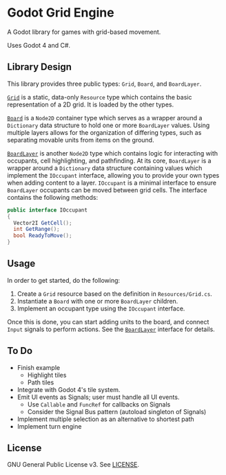 # Godot Grid Engine

A Godot library for games with grid-based movement.

Uses Godot 4 and C#.

## Library Design

This library provides three public types: `Grid`, `Board`, and `BoardLayer`.

[`Grid`](Resources/Grid.cs) is a static, data-only `Resource` type which
contains the basic representation of a 2D grid. It is loaded by the other
types.

[`Board`](Scenes/Board.cs) is a `Node2D` container type which serves as a
wrapper around a `Dictionary` data structure to hold one or more `BoardLayer`
values. Using multiple layers allows for the organization of differing types,
such as separating movable units from items on the ground.

[`BoardLayer`](Scenes/BoardLayer.cs) is another `Node2D` type which contains
logic for interacting with occupants, cell highlighting, and pathfinding. At
its core, `BoardLayer` is a wrapper around a `Dictionary` data structure
containing values which implement the `IOccupant` interface, allowing you to
provide your own types when adding content to a layer. `IOccupant` is a minimal
interface to ensure `BoardLayer` occupants can be moved between grid cells. The
interface contains the following methods:

```cs
public interface IOccupant
{
  Vector2I GetCell();
  int GetRange();
  bool ReadyToMove();
}
```

## Usage

In order to get started, do the following:

1. Create a `Grid` resource based on the definition in `Resources/Grid.cs`.
1. Instantiate a `Board` with one or more `BoardLayer` children.
1. Implement an occupant type using the `IOccupant` interface.

Once this is done, you can start adding units to the board, and connect `Input`
signals to perform actions. See the [`BoardLayer`](https://github.com/willroberts/godot-grid-engine/blob/main/Scenes/BoardLayer.cs)
interface for details.

## To Do

- Finish example
  - Highlight tiles
  - Path tiles
- Integrate with Godot 4's tile system.
- Emit UI events as Signals; user must handle all UI events.
  - Use `Callable` and `FuncRef` for callbacks on Signals
  - Consider the Signal Bus pattern (autoload singleton of Signals)
- Implement multiple selection as an alternative to shortest path
- Implement turn engine

## License

GNU General Public License v3. See [LICENSE](LICENSE).
